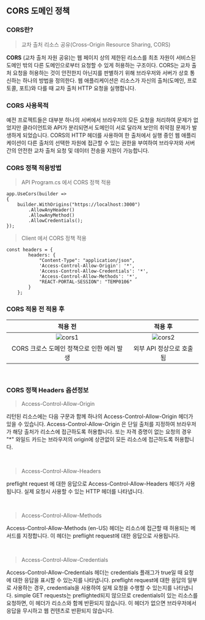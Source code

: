 ## CORS 도메인 정책

### CORS란?
> 교차 출처 리소스 공유(Cross-Origin Resource Sharing, CORS)

**CORS** (교차 출처 자원 공유)는 웹 페이지 상의 제한된 리소스를 최초 자원이 서비스된
도메인 밖의 다른 도메인으로부터 요청할 수 있게 허용하는 구조이다. 
CORS는 교차 출처 요청을 허용하는 것이 안전한지 아닌지를 판별하기 위해 브라우저와 서버가
상호 통신하는 하나의 방법을 정의한다.
웹 애플리케이션은 리소스가 자신의 출처(도메인, 프로토콜, 포트)와 다를 때 교차 출처 HTTP 요청을 실행합니다.

### CORS 사용목적
예전 프로젝트들은 대부분 하나의 서버에서 브라우저의 모든 요청을 처리하여 문제가 없었지만
클라이언트와 API가 분리되면서 도메인이 서로 달라져 보안의 취약점 문제가 발생하게 되었습니다.
CORS의 HTTP 헤더를 사용하여 한 출처에서 실행 중인 웹 애플리케이션이 다른 출처의 선택한 자원에 접근할 수 있는 권한을 부여하여 브라우저와 서버 간의 안전한 교차 출처 요청 및 데이터 전송을 지원이 가능합니다.

### CORS 정책 적용방법

> API Program.cs 에서 CORS 정책 적용

```
app.UseCors(builder =>
{
    builder.WithOrigins("https://localhost:3000")
        .AllowAnyHeader()
        .AllowAnyMethod()
        .AllowCredentials();
});
```

> Client 에서 CORS 정책 적용
```
const headers = {
        headers: {
            "Content-Type": "application/json",
            'Access-Control-Allow-Origin': '*',
            'Access-Control-Allow-Credentials': '*',
            'Access-Control-Allow-Methods': '*',
            "REACT-PORTAL-SESSION": "TEMP0106"
        }
    };
```

### CORS 적용 전 적용 후

| 적용 전 | 적용 후 |
|:--------:|:------:|
| ![cors1](https://user-images.githubusercontent.com/52397976/148246993-c81b1217-308b-4614-9aba-cd6b465131ee.png) | ![cors2](https://user-images.githubusercontent.com/52397976/148247021-dfa01941-3379-42a3-ac29-4aa5af71de43.png) | 
| CORS 크로스 도메인 정책으로 인한 에러 발생 | 외부 API 정상으로 호출됨 |
<br />

### CORS 정책 Headers 옵션정보

> Access-Control-Allow-Origin

리턴된 리소스에는 다음 구문과 함께 하나의 Access-Control-Allow-Origin 헤더가 있을 수 있습니다.
Access-Control-Allow-Origin 은 단일 출처를 지정하여 브라우저가 해당 출처가 리소스에 접근하도록 허용합니다. 또는 자격 증명이 없는 요청의 경우 "*" 와일드 카드는 브라우저의 origin에 상관없이 모든 리소스에 접근하도록 허용합니다.

<br />

> Access-Control-Allow-Headers

preflight request 에 대한 응답으로 Access-Control-Allow-Headers 헤더가 사용됩니다. 실제 요청시 사용할 수 있는 HTTP 헤더를 나타냅니다.

<br />

> Access-Control-Allow-Methods

Access-Control-Allow-Methods (en-US) 헤더는 리소스에 접근할 때 허용되는 메서드를 지정합니다. 이 헤더는 preflight request에 대한 응답으로 사용됩니다.

<br />

> Access-Control-Allow-Credentials

Access-Control-Allow-Credentials 헤더는 credentials 플래그가 true일 때 요청에 대한 응답을 표시할 수 있는지를 나타냅니다. preflight request에 대한 응답의 일부로 사용하는 경우, credentials을 사용하여 실제 요청을 수행할 수 있는지를 나타냅니다. simple GET requests는 preflighted되지 않으므로 credentials이 있는 리소스를 요청하면, 이 헤더가 리소스와 함께 반환되지 않습니다. 이 헤더가 없으면 브라우저에서 응답을 무시하고 웹 컨텐츠로 반환되지 않습니다.



